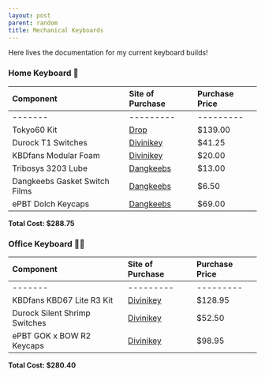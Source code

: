 ```yaml
---
layout: post
parent: random
title: Mechanical Keyboards
---
```


Here lives the documentation for my current keyboard builds!

### Home Keyboard 🏡

| Component | Site of Purchase | Purchase Price |
| :--- | :--- | :--- |
|-------|---------|---------|
| Tokyo60 Kit | [Drop](https://drop.com/buy/massdrop-x-tokyo-keyboard-tokyo60-keyboard-kit) | $139.00 |
| Durock T1 Switches | [Divinikey](https://divinikey.com/products/durock-t1-tactile-switch) | $41.25 |
| KBDfans Modular Foam | [Divinikey](https://divinikey.com/products/kbdfans-module-foam) | $20.00 | 
| Tribosys 3203 Lube | [Dangkeebs](https://dangkeebs.com/collections/lubricant/products/tribosys-3203) | $13.00 |
| Dangkeebs Gasket Switch Films | [Dangkeebs](https://dangkeebs.com/collections/switch-modifications/products/dangkeebs-gasket-switch-films) | $6.50 |
| ePBT Dolch Keycaps | [Dangkeebs](https://dangkeebs.com/collections/keycaps/products/epbt-dolch) | $69.00 |

**Total Cost: $288.75**

### Office Keyboard 👨‍💻

| Component | Site of Purchase | Purchase Price |
| :--- | :--- | :--- |
|-------|---------|---------|
| KBDfans KBD67 Lite R3 Kit | [Divinikey](https://divinikey.com/products/kbdfans-kbd67-lite-mechanical-keyboard-diy-kit) | $128.95 |
| Durock Silent Shrimp Switches | [Divinikey](https://divinikey.com/products/durock-shrimp-silent-tactile-switches) | $52.50 | 
| ePBT GOK x BOW R2 Keycaps | [Divinikey](https://divinikey.com/products/enjoypbt-x-gok-bow-keycap-set-dye-sub-pbt) | $98.95 | 

**Total Cost: $280.40**
